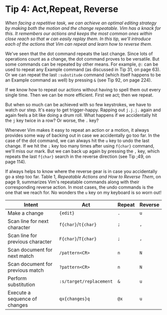 Tip 4: Act,Repeat, Reverse
==========================

_When facing a repetitive task, we can achieve an optimal editing strategy by
making both the motion and the change repeatable. Vim has a knack for this. It
remembers our actions and keeps the most common ones within close reach so that
w can easily replay them. In this tip, we'll introduce each of the actions that
Vim can repeat and learn how to reverse them._


We've seen that the dot command repeats the last change. Since lots of
operations count as a change, the dot command proves to be versatile. But some
commands can be repeated by other means. For example, `@:` can be used to
repeat any Example command (as discussed in Tip 31, on page 63). Or we can
repeat the last `:substitude` command (which itself happens to be an Example
command as well) by pressing `&` (see Tip 92, on page 224).

If we know how to repeat our actions without having to spell them out every
single time. Then we can be more efficient. First we act; then we repeat.

But when so much can be achieved with so few keystrokes, we have to watch our
step. It's easy to get trigger-happy. Rapping out `j.j.j.` again and again
feels a bit like doing a drum roll. What happens if we accidentally hit the `j`
key twice in a row? Or worse, the `.` key?

Whenever Vim makes it easy to repeat an action or a motion, it always provides
some way of backing out in case we accidentally go too far. In the case of the
dot command, we can always hit the `u` key to undo the last change. If we
hit the `;` key too many times after using `f{char}` command, we'll miss our
mark. But we can back up again by pressing the `,` key, which repeats the last
`f{char}` search in the reverse direction (see Tip ;49, on page 114).

If always helps to know where the reverse gear is in case you accidentally go a
step too far. Table 1, _Repeatable Actions and How to Reverse Them_, on page 9,
summarizes Vim's repeatable commands along with their corresponding reverse
action. In most cases, the undo commands is the one that we reach for. No
wonders the `u` key on my keyboard is so worn out!


Intent                           | Act                     | Repeat | Reverse
--                               | --                      | --     | --
Make a change                    | `{edit}`                | `.`    | `u`
Scan line for next character     | `f{char}`/`t{char}`     | `;`    | `,`
Scan line for previous character | `F{char}`/`T{char}`     | `;`    | `,`
Scan document for next match     | `/pattern<CR>`          | `n`    | `N`
Scan document for previous match | `?pattern<CR>`          | `n`    | `N`
Perform substitution             | `:s/target/replacement` | `&`    | `u`
Execute a sequence of changes    | `qx{changes}q`          | `@x`   | `u`
